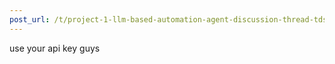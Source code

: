 ```yaml
---
post_url: /t/project-1-llm-based-automation-agent-discussion-thread-tds-jan-2025/164277/229
---
```

use your api key guys